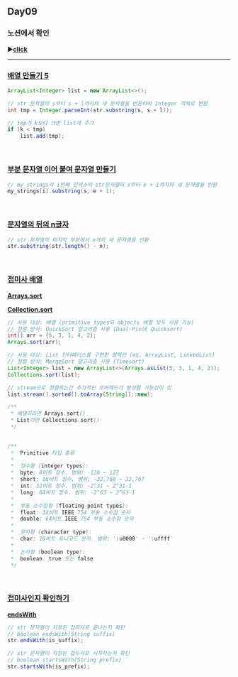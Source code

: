 ## Day09
### 노션에서 확인
▶️[**click**](https://gipark181.notion.site/Day09-2024-07-28-0579a75585724c7da077b50d16221816?pvs=4)
<br/>
<hr/>

### [**배열 만들기 5**](https://school.programmers.co.kr/learn/courses/30/lessons/181912)

```java
ArrayList<Integer> list = new ArrayList<>();

// str 문자열의 s부터 s + l까지의 새 문자열을 반환하여 Integer 객체로 변환
int tmp = Integer.parseInt(str.substring(s, s + l));

// tmp가 k보다 크면 list에 추가
if (k < tmp)
	list.add(tmp);
```
<br/>

### [**부분 문자열 이어 붙여 문자열 만들기**](https://school.programmers.co.kr/learn/courses/30/lessons/181911)

```java
// my_strings의 i번째 인덱스의 str문자열의 s부터 e + 1까지의 새 문자열을 반환
my_strings[i].substring(s, e + 1);
```
<br/>

### [**문자열의 뒤의 n글자**](https://school.programmers.co.kr/learn/courses/30/lessons/181910)

```java
// str 문자열의 마지막 부분에서 n개의 새 문자열을 반환
str.substring(str.length() - n);
```
<br/>

### [**접미사 배열**](https://school.programmers.co.kr/learn/courses/30/lessons/181909)

[**Arrays.sort**](https://docs.oracle.com/javase/8/docs/api/java/util/Arrays.html#sort-int:A-)

[**Collection.sort**](https://docs.oracle.com/javase/8/docs/api/java/util/Collections.html#sort-java.util.List-)

```java
// 사용 대상: 배열 (primitive types와 objects 배열 모두 사용 가능)
// 정렬 방식: QuickSort 알고리즘 사용 (Dual-Pivot Quicksort)
int[] arr = {5, 3, 1, 4, 2};
Arrays.sort(arr);

// 사용 대상: List 인터페이스를 구현한 컬렉션 (ex, ArrayList, LinkedList)
// 정렬 방식: MergeSort 알고리즘 사용 (Timesort)
List<Integer> list = new ArrayList<>(Arrays.asList(5, 3, 1, 4, 2));
Collections.sort(list);

// stream으로 정렬하는건 추가적인 오버헤드가 발생할 가능성이 있
list.stream().sorted().toArray(String[]::new);

/**
 * 배열이라면 Arrays.sort()
 * List라면 Collections.sort()
 */
 

/**
 *  Primitive 타입 종류
 *
 *  정수형 (integer types):
 *  byte: 8비트 정수. 범위: -128 ~ 127
 *  short: 16비트 정수. 범위: -32,768 ~ 32,767
 *  int: 32비트 정수. 범위: -2^31 ~ 2^31-1
 *  long: 64비트 정수. 범위: -2^63 ~ 2^63-1
 *
 *  부동 소수점형 (floating-point types):
 *  float: 32비트 IEEE 754 부동 소수점 숫자
 *  double: 64비트 IEEE 754 부동 소수점 숫자
 *
 *  문자형 (character type):
 *  char: 16비트 유니코드 문자. 범위: '\u0000' ~ '\uffff'
 *
 *  논리형 (boolean type):
 *  boolean: true 또는 false
 */
```
<br/>

### [**접미사인지 확인하기**](https://school.programmers.co.kr/learn/courses/30/lessons/181908)

[**endsWith**](https://docs.oracle.com/javase/8/docs/api/java/lang/String.html#endsWith-java.lang.String-)

```java
// str 문자열이 지정된 접미사로 끝나는지 확인
// boolean endsWith(String suffix) 
str.endsWith(is_suffix);

// str 문자열이 지정된 접두사로 시작하는지 확인
// boolean startsWith(String prefix)
str.startsWith(is_prefix);
```